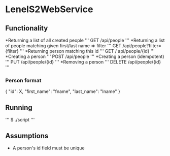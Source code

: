 # LenelS2WebService


## Functionality
*Returning a list of all created people 
'''
GET /api/people
'''
*Returning a list of people matching given first/last name => filter
'''
GET /api/people?filter={filter}
'''
*Returning person matching this id
'''
GET / api/people/{id}
'''
*Creating a person
'''
POST /api/people
'''
*Creating a person (idempotent)
'''
PUT /api/people/{id}
'''
*Removing a person
'''
DELETE /api/people/{id}
'''

### Person format
{
  "id": X,
  "first_name": "fname",
  "last_name": "lname"
}

## Running
'''
$ ./script
'''

## Assumptions
* A person's id field must be unique
